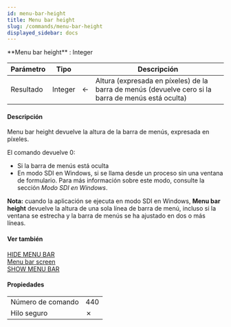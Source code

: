 ```yaml
---
id: menu-bar-height
title: Menu bar height
slug: /commands/menu-bar-height
displayed_sidebar: docs
---
```


<!--REF #_command_.Menu bar height.Syntax-->**Menu bar height**  : Integer<!-- END REF-->
<!--REF #_command_.Menu bar height.Params-->
| Parámetro | Tipo |  | Descripción |
| --- | --- | --- | --- |
| Resultado | Integer | &#8592; | Altura (expresada en píxeles) de la barra de menús (devuelve cero si la barra de menús está oculta) |

<!-- END REF-->

#### Descripción 

<!--REF #_command_.Menu bar height.Summary-->Menu bar height devuelve la altura de la barra de menús, expresada en píxeles.<!-- END REF-->

El comando devuelve 0:

* Si la barra de menús está oculta
* En modo SDI en Windows, si se llama desde un proceso sin una ventana de formulario. Para más información sobre este modo, consulte la sección *Modo SDI en Windows*.

**Nota:** cuando la aplicación se ejecuta en modo SDI en Windows, **Menu bar height** devuelve la altura de una sola línea de barra de menú, incluso si la ventana se estrecha y la barra de menús se ha ajustado en dos o más líneas.

#### Ver también 

[HIDE MENU BAR](hide-menu-bar.md)  
[Menu bar screen](menu-bar-screen.md)  
[SHOW MENU BAR](show-menu-bar.md)  

#### Propiedades

|  |  |
| --- | --- |
| Número de comando | 440 |
| Hilo seguro | &cross; |


